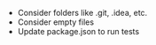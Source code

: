 - Consider folders like .git, .idea, etc.
- Consider empty files
- Update package.json to run tests
